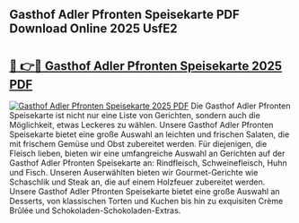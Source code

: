 ## Gasthof Adler Pfronten Speisekarte PDF Download Online 2025 UsfE2

# <h2><a href="http://gc7b3o.nevu.top/?p=Gasthof+Adler+Pfronten+Speisekarte">🔗 👉🔴 Gasthof Adler Pfronten Speisekarte 2025 PDF</a></h2>

[![Gasthof Adler Pfronten Speisekarte 2025 PDF](https://i.imgur.com/dBaPXMq.png)](http://gc7b3o.nevu.top/?p=Gasthof+Adler+Pfronten+Speisekarte)
Die Gasthof Adler Pfronten Speisekarte ist nicht nur eine Liste von Gerichten, sondern auch die Möglichkeit, etwas Leckeres zu wählen. Unsere Gasthof Adler Pfronten Speisekarte bietet eine große Auswahl an leichten und frischen Salaten, die mit frischem Gemüse und Obst zubereitet werden. Für diejenigen, die Fleisch lieben, bieten wir eine umfangreiche Auswahl an Gerichten auf der Gasthof Adler Pfronten Speisekarte an: Rindfleisch, Schweinefleisch, Huhn und Fisch. Unseren Auserwählten bieten wir Gourmet-Gerichte wie Schaschlik und Steak an, die auf einem Holzfeuer zubereitet werden. Unsere Gasthof Adler Pfronten Speisekarte bietet eine große Auswahl an Desserts, von klassischen Torten und Kuchen bis hin zu exquisiten Crème Brûlée und Schokoladen-Schokoladen-Extras.
